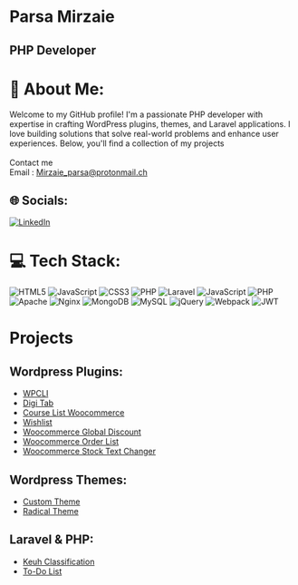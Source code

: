 <h1> Parsa Mirzaie </h1>

<h2> PHP Developer </h2>

# 💫 About Me:
Welcome to my GitHub profile! I'm a passionate PHP developer with expertise in crafting WordPress plugins, themes, and Laravel applications. I love building solutions that solve real-world problems and enhance user experiences. Below, you'll find a collection of my projects
 <br><br>Contact me<br>Email : Mirzaie_parsa@protonmail.ch

## 🌐 Socials:
[![LinkedIn](https://img.shields.io/badge/LinkedIn-%230077B5.svg?logo=linkedin&logoColor=white)](https://linkedin.com/in/https://www.linkedin.com/in/parsa-mirzaie-85249a221/?lipi=urn%3Ali%3Apage%3Ad_flagship3_feed%3BNjnxwXKDRfq5oM%2FlvKCfVA%3D%3D) 

# 💻 Tech Stack:
![HTML5](https://img.shields.io/badge/html5-%23E34F26.svg?style=for-the-badge&logo=html5&logoColor=white) ![JavaScript](https://img.shields.io/badge/javascript-%23323330.svg?style=for-the-badge&logo=javascript&logoColor=%23F7DF1E) ![CSS3](https://img.shields.io/badge/css3-%231572B6.svg?style=for-the-badge&logo=css3&logoColor=white) ![PHP](https://img.shields.io/badge/php-%23777BB4.svg?style=for-the-badge&logo=php&logoColor=white) ![Laravel](https://img.shields.io/badge/laravel-%23FF2D20.svg?style=for-the-badge&logo=laravel&logoColor=white) ![JavaScript](https://img.shields.io/badge/javascript-%23323330.svg?style=for-the-badge&logo=javascript&logoColor=%23F7DF1E) ![PHP](https://img.shields.io/badge/php-%23777BB4.svg?style=for-the-badge&logo=php&logoColor=white) ![Apache](https://img.shields.io/badge/apache-%23D42029.svg?style=for-the-badge&logo=apache&logoColor=white) ![Nginx](https://img.shields.io/badge/nginx-%23009639.svg?style=for-the-badge&logo=nginx&logoColor=white) ![MongoDB](https://img.shields.io/badge/MongoDB-%234ea94b.svg?style=for-the-badge&logo=mongodb&logoColor=white) ![MySQL](https://img.shields.io/badge/mysql-%2300000f.svg?style=for-the-badge&logo=mysql&logoColor=white) ![jQuery](https://img.shields.io/badge/jquery-%230769AD.svg?style=for-the-badge&logo=jquery&logoColor=white) ![Webpack](https://img.shields.io/badge/webpack-%238DD6F9.svg?style=for-the-badge&logo=webpack&logoColor=black) ![JWT](https://img.shields.io/badge/JWT-black?style=for-the-badge&logo=JSON%20web%20tokens)

# Projects

## Wordpress Plugins:
- [WPCLI](https://github.com/Parsa-mrz/WPCLI)
- [Digi Tab](https://github.com/Parsa-mrz/Digi-Tab)
- [Course List Woocommerce](https://github.com/Parsa-mrz/course-list-woocommerce)
- [Wishlist](https://github.com/Parsa-mrz/wishlist-wordpress)
- [Woocommerce Global Discount](https://github.com/Parsa-mrz/Woocommerce_global_discount)
- [Woocommerce Order List](https://github.com/Parsa-mrz/WooCommerce-order-list)
- [Woocommerce Stock Text Changer](https://github.com/Parsa-mrz/Wocommerce-InStock-OutOfStock-Text-Change)

## Wordpress Themes:
- [Custom Theme](https://github.com/Parsa-mrz/WordPress-Custom-Theme)
- [Radical Theme](https://github.com/Parsa-mrz/Radical-Wp-Theme)

## Laravel & PHP:
- [Keuh Classification](https://github.com/Parsa-mrz/keuh-classification)
- [To-Do List](https://github.com/Parsa-mrz/ToDo_list-php)

